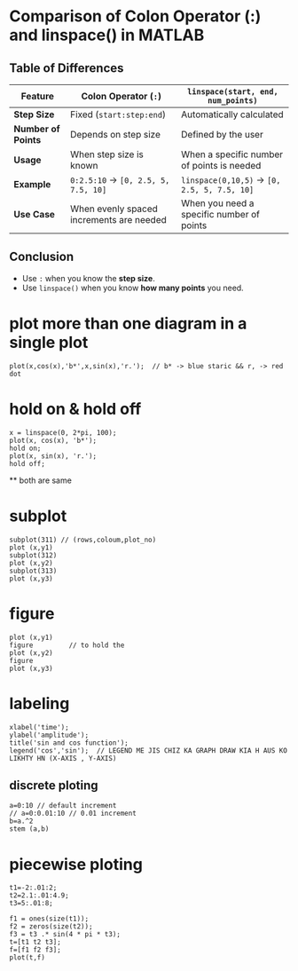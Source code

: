 # Comparison of Colon Operator (:) and linspace() in MATLAB

## Table of Differences

| Feature             | Colon Operator (`:`)       				  	| `linspace(start, end, num_points)` 		 |
|---------------------|---------------------------------------------|--------------------------------------------|
| **Step Size**       | Fixed (`start:step:end`) 					| Automatically calculated           		 |
| **Number of Points**| Depends on step size    					| Defined by the user                		 |
| **Usage**           | When step size is known  			 		| When a specific number of points is needed |
| **Example**         | `0:2.5:10` → `[0, 2.5, 5, 7.5, 10]` 		| `linspace(0,10,5)` → `[0, 2.5, 5, 7.5, 10]`|
| **Use Case** 		  | When evenly spaced increments are needed 	| When you need a specific number of points	 |

## Conclusion
- Use `:` when you know the **step size**.
- Use `linspace()` when you know **how many points** you need.


#  plot more than one diagram in a single plot
	plot(x,cos(x),'b*',x,sin(x),'r.');  // b* -> blue staric && r, -> red dot 
# hold on & hold off
	x = linspace(0, 2*pi, 100);
	plot(x, cos(x), 'b*');
	hold on;
	plot(x, sin(x), 'r.');
	hold off;
** both are same

# subplot
	subplot(311) // (rows,coloum,plot_no) 
	plot (x,y1)
	subplot(312)
	plot (x,y2)
	subplot(313)
	plot (x,y3)
	
# figure
	plot (x,y1)
	figure         // to hold the 
	plot (x,y2)
	figure
	plot (x,y3)

# labeling 
	xlabel('time');
	ylabel('amplitude');
	title('sin and cos function');
	legend('cos','sin');  // LEGEND ME JIS CHIZ KA GRAPH DRAW KIA H AUS KO LIKHTY HN (X-AXIS , Y-AXIS)
	

## discrete ploting
	a=0:10 // default increment 
	// a=0:0.01:10 // 0.01 increment
	b=a.^2
	stem (a,b)
	
# piecewise ploting
	t1=-2:.01:2;
	t2=2.1:.01:4.9;
	t3=5:.01:8;
	
	f1 = ones(size(t1)); 
	f2 = zeros(size(t2));
	f3 = t3 .* sin(4 * pi * t3);
	t=[t1 t2 t3]; 
	f=[f1 f2 f3];
	plot(t,f) 
	